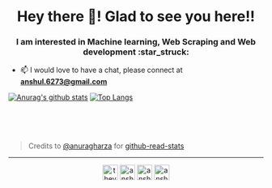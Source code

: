<h1 align="center">Hey there 👋! Glad to see you here!!</h1>
<h3 align="center">I am interested in Machine learning, Web Scraping and Web development :star_struck:</h3>

- 📫 I would love to have a chat, please connect at **anshul.6273@gmail.com**

[![Anurag's github stats](https://github-readme-stats.vercel.app/api?username=thevoxium)](https://github.com/thevoxium/github-readme-stats)
[![Top Langs](https://github-readme-stats.vercel.app/api/top-langs/?username=thevoxium)](https://github.com/thevoxium/github-readme-stats)

<br/><br/><br/>
> Credits to [@anuragharza](https://github.com/anuraghazra) for [github-read-stats](https://github.com/anuraghazra/github-readme-stats)
<hr>
<p align="center">
<a href="https://twitter.com/thevoxium" target="blank"><img align="center" src="https://cdn.jsdelivr.net/npm/simple-icons@3.0.1/icons/twitter.svg" alt="thevoxium" height="30" width="30" /></a>
<a href="https://www.linkedin.com/in/anshul-sharma-38aa481b4/" target="blank"><img align="center" src="https://cdn.jsdelivr.net/npm/simple-icons@3.0.1/icons/linkedin.svg" alt="anshul_sharma" height="30" width="30" /></a>
<a href="https://www.facebook.com/profile.php?id=100039009814742" target="blank"><img align="center" src="https://cdn.jsdelivr.net/npm/simple-icons@3.0.1/icons/facebook.svg" alt="anshul_sharma" height="30" width="30" /></a>
<a href="https://www.instagram.com/anshul_1923/" target="blank"><img align="center" src="https://cdn.jsdelivr.net/npm/simple-icons@3.0.1/icons/instagram.svg" alt="anshul_sharma" height="30" width="30" /></a>
</p>

